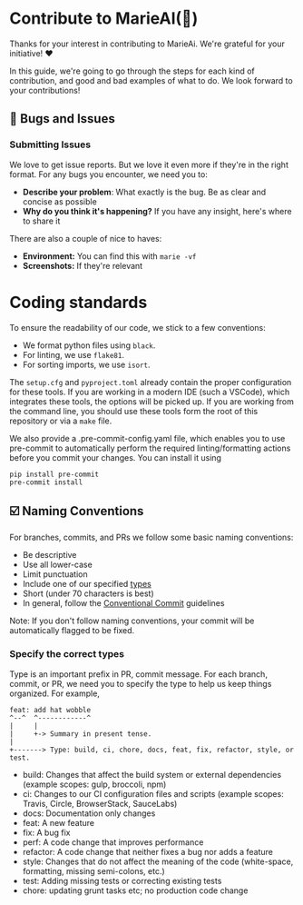 # Contribute to MarieAI(🦊)

Thanks for your interest in contributing to MarieAi. We're grateful for your initiative! ❤️

In this guide, we're going to go through the steps for each kind of contribution, and good and bad examples of what to do. We look forward to your contributions!


<a name="-bugs-and-issues"></a>
## 🐞 Bugs and Issues

### Submitting Issues

We love to get issue reports. But we love it even more if they're in the right format. For any bugs you encounter, we need you to:

* **Describe your problem**: What exactly is the bug. Be as clear and concise as possible
* **Why do you think it's happening?** If you have any insight, here's where to share it

There are also a couple of nice to haves:

* **Environment:** You can find this with ``marie -vf``
* **Screenshots:** If they're relevant

# Coding standards

To ensure the readability of our code, we stick to a few conventions:

* We format python files using `black`.
* For linting, we use `flake81`.
* For sorting imports, we use `isort`.


The `setup.cfg` and `pyproject.toml` already contain the proper configuration for these tools. 
If you are working in a modern IDE (such a VSCode), which integrates these tools, the options will be picked up.
If you are working from the command line, you should use these tools form the root of this repository or via a `make` file.



We also provide a .pre-commit-config.yaml file, which enables you to use pre-commit to automatically perform the required linting/formatting actions before you commit your changes. 
You can install it using
```shell
pip install pre-commit
pre-commit install
```

<a name="-naming-conventions"></a>
## ☑️ Naming Conventions

For branches, commits, and PRs we follow some basic naming conventions:

* Be descriptive
* Use all lower-case
* Limit punctuation
* Include one of our specified [types](#specify-the-correct-types)
* Short (under 70 characters is best)
* In general, follow the [Conventional Commit](https://www.conventionalcommits.org/en/v1.0.0/#summary) guidelines

Note: If you don't follow naming conventions, your commit will be automatically flagged to be fixed.

### Specify the correct types

Type is an important prefix in PR, commit message. For each branch, commit, or PR, we need you to specify the type to help us keep things organized. For example,

```
feat: add hat wobble
^--^  ^------------^
|     |
|     +-> Summary in present tense.
|
+-------> Type: build, ci, chore, docs, feat, fix, refactor, style, or test.
```

- build: Changes that affect the build system or external dependencies (example scopes: gulp, broccoli, npm)
- ci: Changes to our CI configuration files and scripts (example scopes: Travis, Circle, BrowserStack, SauceLabs)
- docs: Documentation only changes
- feat: A new feature
- fix: A bug fix
- perf: A code change that improves performance
- refactor: A code change that neither fixes a bug nor adds a feature
- style: Changes that do not affect the meaning of the code (white-space, formatting, missing semi-colons, etc.)
- test: Adding missing tests or correcting existing tests
- chore: updating grunt tasks etc; no production code change
